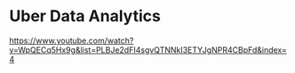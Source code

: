 # Uber Data Analytics
https://www.youtube.com/watch?v=WpQECq5Hx9g&list=PLBJe2dFI4sgvQTNNkI3ETYJgNPR4CBpFd&index=4
